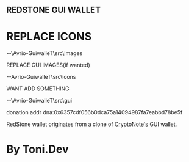 ## REDSTONE GUI WALLET


# REPLACE ICONS

--\Avrio-GuiwalleT\src\images

REPLACE GUI IMAGES(if wanted)

--Avrio-GuiwalleT\src\icons

WANT ADD SOMETHING 

--\Avrio-GuiwalleT\src\gui

donation addr dna:0x6357cdf056b0dca75a14094987fa7eabbd78be5f






RedStone wallet originates from a clone of [CryptoNote's](https://cryptonote.org) GUI wallet.


# By Toni.Dev
